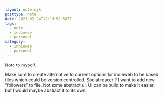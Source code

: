 ```yaml
---
layout: note.njk
posttype: note
date: 2021-02-24T12:13:52.567Z
tags:
  - note
  - indieweb
  - personal
category:
  - indieweb
  - personal
---
```

Note to myself.

Make sure to create alternative to current options for indieweb to be based files which could be version controlled. Social reader ? I want to add new "followers" to file. Not some abstract ui. UI can be build to make it easier. but I would maybe abstract it to its own. 
